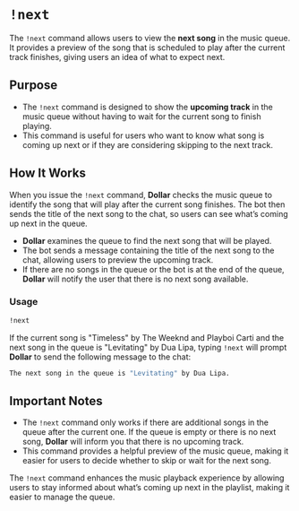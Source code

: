 # `!next`

The `!next` command allows users to view the **next song** in the music queue. It provides a preview of the song that is scheduled to play after the current track finishes, giving users an idea of what to expect next.

## Purpose

- The `!next` command is designed to show the **upcoming track** in the music queue without having to wait for the current song to finish playing.
- This command is useful for users who want to know what song is coming up next or if they are considering skipping to the next track.

## How It Works

When you issue the `!next` command, **Dollar** checks the music queue to identify the song that will play after the current song finishes. The bot then sends the title of the next song to the chat, so users can see what’s coming up next in the queue.

- **Dollar** examines the queue to find the next song that will be played.
- The bot sends a message containing the title of the next song to the chat, allowing users to preview the upcoming track.
- If there are no songs in the queue or the bot is at the end of the queue, **Dollar** will notify the user that there is no next song available.

### Usage

```bash
!next
```

If the current song is "Timeless" by The Weeknd and Playboi Carti and the next song in the queue is "Levitating" by Dua Lipa, typing `!next` will prompt **Dollar** to send the following message to the chat:

```bash
The next song in the queue is "Levitating" by Dua Lipa.
```

## Important Notes

- The `!next` command only works if there are additional songs in the queue after the current one. If the queue is empty or there is no next song, **Dollar** will inform you that there is no upcoming track.
- This command provides a helpful preview of the music queue, making it easier for users to decide whether to skip or wait for the next song.

The `!next` command enhances the music playback experience by allowing users to stay informed about what’s coming up next in the playlist, making it easier to manage the queue.
